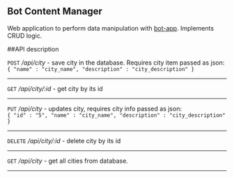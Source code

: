 Bot Content Manager
----------------------

Web application to perform data manipulation with 
[bot-app](https://github.com/strizhonov-secret/trvl-hlpr/tree/master/bot-app).
Implements CRUD logic.


##API description<br/>  

`POST` */api/city* - save city in the database. Requires city item passed as json:<br/>
`{ "name" : "city_name", "description" : "city_description" }`<br/>

***

 `GET` */api/city/:id* - get city by its id<br/>

***
 
`PUT` */api/city* - updates city, requires city info passed as json:<br/>
`{ "id" : "5", "name" : "city_name", "description" : "city_description" }`<br/>

***

`DELETE` */api/city/:id* - delete city by its id<br/>

***

 `GET` */api/city* - get all cities from database.<br/>
 
***